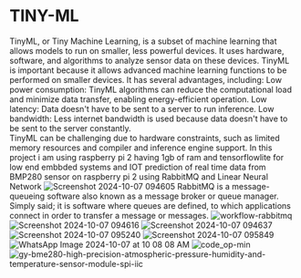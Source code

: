 # TINY-ML
TinyML, or Tiny Machine Learning, is a subset of machine learning that allows models to run on smaller, less powerful devices. It uses hardware, software, and algorithms to analyze sensor data on these devices. 
TinyML is important because it allows advanced machine learning functions to be performed on smaller devices. It has several advantages, including: 
Low power consumption: TinyML algorithms can reduce the computational load and minimize data transfer, enabling energy-efficient operation. 
Low latency: Data doesn't have to be sent to a server to run inference. 
Low bandwidth: Less internet bandwidth is used because data doesn't have to be sent to the server constantly.  
TinyML can be challenging due to hardware constraints, such as limited memory resources and compiler and inference engine support.
In this project i am using raspberry pi 2 having 1gb of ram and tensorflowlite for low end embbded systems and IOT
prediction of real time data from BMP280 sensor on raspberry pi 2  using RabbitMQ  and Linear Neural Network
![Screenshot 2024-10-07 094605](https://github.com/user-attachments/assets/3edc2afa-8a42-432f-94fe-855f3d0f2c1b)
RabbitMQ is a message-queueing software also known as a message broker or queue manager. Simply said; it is software where queues are defined, to which applications connect in order to transfer a message or messages.
![workflow-rabbitmq](https://github.com/user-attachments/assets/fb05a466-7515-4d77-95b1-d1e1ed866531)
![Screenshot 2024-10-07 094616](https://github.com/user-attachments/assets/e83151a5-0e09-4193-a7fd-259490831c10)
![Screenshot 2024-10-07 094637](https://github.com/user-attachments/assets/a6829e20-bb64-4a4f-b88b-d982a8c0d2f3)
![Screenshot 2024-10-07 095240](https://github.com/user-attachments/assets/6793882a-32ac-4069-9eb7-0f03385737cc)
![Screenshot 2024-10-07 095849](https://github.com/user-attachments/assets/7f305f86-f618-4bcc-8c43-5e4882cd315c)
![WhatsApp Image 2024-10-07 at 10 08 08 AM](https://github.com/user-attachments/assets/49122f06-2e37-41f1-af5a-898fbc4e7e2a)
![code_op-min](https://github.com/user-attachments/assets/954b672b-0bc4-4eed-83b3-8371ba913b69)
![gy-bme280-high-precision-atmospheric-pressure-humidity-and-temperature-sensor-module-spi-iic](https://github.com/user-attachments/assets/7ac2c0e7-468f-423e-b0b1-0a41687a2a1e)
